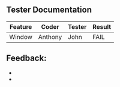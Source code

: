 ## Tester Documentation

Feature | Coder | Tester | Result |
------- | ----- | ------ | ------ |
Window  | Anthony | John | FAIL   |

Feedback:
- 
-
-
